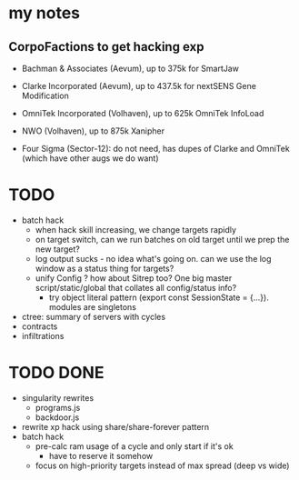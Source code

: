 # my notes

## CorpoFactions to get hacking exp

- Bachman & Associates (Aevum), up to 375k for SmartJaw
- Clarke Incorporated (Aevum), up to 437.5k for nextSENS Gene Modification
- OmniTek Incorporated (Volhaven), up to 625k OmniTek InfoLoad
- NWO (Volhaven), up to 875k Xanipher

- Four Sigma (Sector-12): do not need, has dupes of Clarke and OmniTek (which have other augs we do want)


# TODO

- batch hack
    - when hack skill increasing, we change targets rapidly
    - on target switch, can we run batches on old target until we prep the new target?
    - log output sucks - no idea what's going on. can we use the log window as a status thing for targets?
    - unify Config ?  how about Sitrep too?  One big master script/static/global that collates all config/status info?
        - try object literal pattern (export const SessionState = {...}). modules are singletons
- ctree: summary of servers with cycles
- contracts
- infiltrations

# TODO DONE

- singularity rewrites
    - programs.js
    - backdoor.js
- rewrite xp hack using share/share-forever pattern
- batch hack
    - pre-calc ram usage of a cycle and only start if it's ok
        - have to reserve it somehow
    - focus on high-priority targets instead of max spread (deep vs wide)
